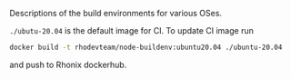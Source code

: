 Descriptions of the build environments for various OSes.

`./ubutu-20.04` is the default image for CI.
To update CI image run

```sh
docker build -t rhodevteam/node-buildenv:ubuntu20.04 ./ubuntu-20.04
```

and push to Rhonix dockerhub.